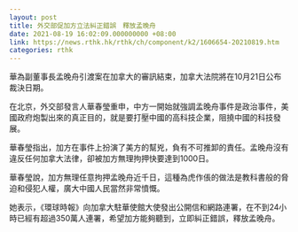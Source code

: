 ```yaml
---
layout: post
title: 外交部促加方立法糾正錯誤　釋放孟晚舟　
date: 2021-08-19 16:02:09.000000000 +08:00
link: https://news.rthk.hk/rthk/ch/component/k2/1606654-20210819.htm
categories: rthk
---
```


華為副董事長孟晚舟引渡案在加拿大的審訊結束，加拿大法院將在10月21日公布裁決日期。

在北京，外交部發言人華春瑩重申，中方一開始就強調孟晚舟事件是政治事件，美國政府炮製出來的真正目的，就是要打壓中國的高科技企業，阻撓中國的科技發展。

華春瑩指出，加方在事件上扮演了美方的幫兇，負有不可推卸的責任。孟晚舟沒有違反任何加拿大法律，卻被加方無理拘押快要達到1000日。

華春瑩說，加方無理任意拘押孟晚舟近千日，這種為虎作倀的做法是教科書般的脅迫和侵犯人權，廣大中國人民當然非常憤慨。

她表示，《環球時報》向加拿大駐華使館大使發出公開信和網路連署，在不到24小時已經有超過350萬人連署，希望加方能夠聽到，立即糾正錯誤，釋放孟晚舟。

